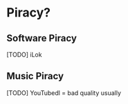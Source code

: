 # Piracy?

## Software Piracy

[TODO] iLok

## Music Piracy

[TODO] YouTubedl = bad quality usually



